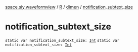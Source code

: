 [space.siy.waveformview](../../index.md) / [R](../index.md) / [dimen](index.md) / [notification_subtext_size](./notification_subtext_size.md)

# notification_subtext_size

`static var notification_subtext_size: `[`Int`](https://kotlinlang.org/api/latest/jvm/stdlib/kotlin/-int/index.html)
`static var notification_subtext_size: `[`Int`](https://kotlinlang.org/api/latest/jvm/stdlib/kotlin/-int/index.html)